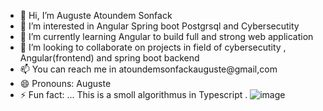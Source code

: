 - 👋 Hi, I’m Auguste Atoundem Sonfack 
- 👀 I’m interested in Angular Spring boot Postgrsql and Cybersecutity 
- 🌱 I’m currently learning Angular to build full and strong web application 
- 💞️ I’m looking to collaborate on projects in field of cybersecutity , Angular(frontend) and spring boot backend 
- 📫 You can reach me in atoundemsonfackauguste@gmail,com
- 😄 Pronouns: Auguste 
- ⚡ Fun fact: ...
This is a smoll algorithmus in Typescript .
![image](https://github.com/auguste2003/auguste2003/assets/130369166/d358efce-9b72-4fc6-a792-374f739bce9f)


<!---
auguste2003/auguste2003 is a ✨ special ✨ repository because its `README.md` (this file) appears on your GitHub profile.
You can click the Preview link to take a look at your changes.
--->
